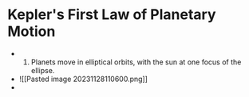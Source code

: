 # Kepler's First Law of Planetary Motion
- 1. Planets move in elliptical orbits, with the sun at one focus of the ellipse.
- ![[Pasted image 20231128110600.png]]
- 